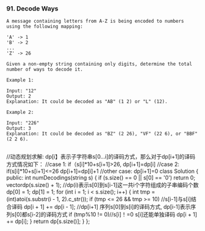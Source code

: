 ### 91. Decode Ways

```
A message containing letters from A-Z is being encoded to numbers using the following mapping:

'A' -> 1
'B' -> 2
...
'Z' -> 26

Given a non-empty string containing only digits, determine the total number of ways to decode it.

Example 1:

Input: "12"
Output: 2
Explanation: It could be decoded as "AB" (1 2) or "L" (12).

Example 2:

Input: "226"
Output: 3
Explanation: It could be decoded as "BZ" (2 26), "VF" (22 6), or "BBF" (2 2 6).


```
//动态规划求解: dp[i】表示子字符串s[0...i]的译码方式，那么对于dp[i+1]的译码方式情况如下：
//case 1: if（s[i]*10+s[i+1]>26, dp[i+1]=dp[i]
//case 2: if(s[i]*10+s[i+1]<=26 dp[i+1]=dp[i]+1
//other case: dp[i+1]=0
class Solution {
public:
    int numDecodings(string s) {
        if (s.size() == 0 || s[0] == '0')
            return 0;
        vector<int>dp(s.size() + 1);  //dp(i)表示s[0]到s[i-1]这一共i个字符组成的子串编码个数
        dp[0] = 1;
        dp[1] = 1;
        for (int i = 1; i < s.size(); i++)
        {
            int tmp = (int)atoi(s.substr(i - 1, 2).c_str());
            if (tmp <= 26 && tmp >= 10)  //s[i-1]与s[i]结合译码
                dp[i + 1] += dp[i - 1]; //dp[i+1] 序列s[0]到s[i]的译码方式, dp[i-1]表示序列s[0]都s[i-2]的译码方式
            if (tmp%10 != 0)//s[i]！=0  s[i]还能单独译码
                dp[i + 1] += dp[i];
        }
        return dp[s.size()];
    }
};
    
```
